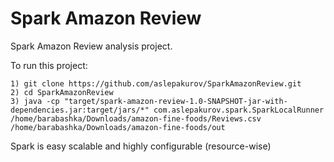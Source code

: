 # Spark Amazon Review


Spark Amazon Review analysis project.

To run this project:

```
1) git clone https://github.com/aslepakurov/SparkAmazonReview.git
2) cd SparkAmazonReview
3) java -cp "target/spark-amazon-review-1.0-SNAPSHOT-jar-with-dependencies.jar:target/jars/*" com.aslepakurov.spark.SparkLocalRunner /home/barabashka/Downloads/amazon-fine-foods/Reviews.csv /home/barabashka/Downloads/amazon-fine-foods/out
```

Spark is easy scalable and highly configurable (resource-wise)